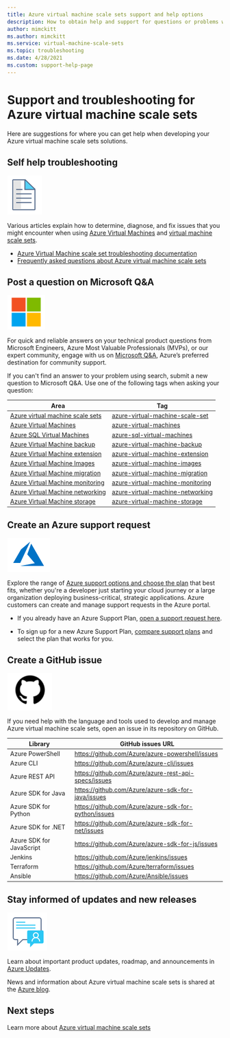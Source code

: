 ```yaml
---
title: Azure virtual machine scale sets support and help options 
description: How to obtain help and support for questions or problems when you create solutions using Azure virtual machine scale sets. 
author: mimckitt
ms.author: mimckitt
ms.service: virtual-machine-scale-sets
ms.topic: troubleshooting
ms.date: 4/28/2021
ms.custom: support-help-page
---
```


# Support and troubleshooting for Azure virtual machine scale sets

Here are suggestions for where you can get help when developing your Azure virtual machine scale sets solutions.

## Self help troubleshooting
<div class='icon is-large'>
    <img alt='Self help content' src='./media/logos/doc-logo.png'>
</div>

Various articles explain how to determine, diagnose, and fix issues that you might encounter when using [Azure Virtual Machines](../virtual-machines/index.yml) and [virtual machine scale sets](overview.md).

-  [Azure Virtual Machine scale set troubleshooting documentation](/troubleshoot/azure/virtual-machine-scale-sets/welcome-virtual-machine-scale-sets) 
- [Frequently asked questions about Azure virtual machine scale sets](virtual-machine-scale-sets-faq.yml)


## Post a question on Microsoft Q&A

<div class='icon is-large'>
    <img alt='Microsoft Q&A' src='./media/logos/microsoft-logo.png'>
</div>   

For quick and reliable answers on your technical product questions from Microsoft Engineers, Azure Most Valuable Professionals (MVPs), or our expert community, engage with us on [Microsoft Q&A](/answers/products/azure), Azure’s preferred destination for community support. 

If you can't find an answer to your problem using search, submit a new question to Microsoft Q&A. Use one of the following tags when asking your question:


| Area | Tag |
|-------|----------------------|
| [Azure virtual machine scale sets](overview.md) | [azure-virtual-machine-scale-set](/answers/topics/azure-virtual-machines-scale-set.html) | 
| [Azure Virtual Machines](../virtual-machines/linux/overview.md) | [azure-virtual-machines](/answers/topics/azure-virtual-machines.html) | 
| [Azure SQL Virtual Machines](/azure/azure-sql/virtual-machines/index) | [azure-sql-virtual-machines](/answers/topics/azure-sql-virtual-machines.html)| 
| [Azure Virtual Machine backup](../virtual-machines/backup-recovery.md) | [azure-virtual-machine-backup](/answers/questions/36892/azure-virtual-machine-backups.html) | 
| [Azure Virtual Machine extension](../virtual-machines/extensions/overview.md) | [azure-virtual-machine-extension](/answers/topics/azure-virtual-machines-extension.html)| 
| [Azure Virtual Machine Images](../virtual-machines/shared-image-galleries.md) | [azure-virtual-machine-images](/answers/topics/azure-virtual-machines-images.html) | 
| [Azure Virtual Machine migration](../virtual-machines/classic-vm-deprecation.md) | [azure-virtual-machine-migration](/answers/topics/azure-virtual-machines-migration.html) | 
| [Azure Virtual Machine monitoring](../azure-monitor/vm/monitor-vm-azure.md) | [azure-virtual-machine-monitoring](/answers/topics/azure-virtual-machines-monitoring.html) |
| [Azure Virtual Machine networking](../virtual-network/network-overview.md) | [azure-virtual-machine-networking](/answers/topics/azure-virtual-machines-networking.html) | 
| [Azure Virtual Machine storage](../virtual-machines/managed-disks-overview.md) | [azure-virtual-machine-storage](/answers/topics/azure-virtual-machines-storage.html) | 

## Create an Azure support request

<div class='icon is-large'>
    <img alt='Azure support' src='./media/logos/azure-logo.png'>
</div>

Explore the range of [Azure support options and choose the plan](https://azure.microsoft.com/support/plans) that best fits, whether you're a developer just starting your cloud journey or a large organization deploying business-critical, strategic applications. Azure customers can create and manage support requests in the Azure portal.

- If you already have an Azure Support Plan, [open a support request here](https://portal.azure.com/#blade/Microsoft_Azure_Support/HelpAndSupportBlade/newsupportrequest).

- To sign up for a new Azure Support Plan, [compare support plans](https://azure.microsoft.com/support/plans/) and select the plan that works for you. 


## Create a GitHub issue

<div class='icon is-large'>
    <img alt='GitHub-image' src='./media/logos/github-logo.png'>
</div>

If you need help with the language and tools used to develop and manage Azure virtual machine scale sets, open an issue in its repository on GitHub.

| Library | GitHub issues URL|
| --- | --- |
| Azure PowerShell | https://github.com/Azure/azure-powershell/issues |
| Azure CLI | https://github.com/Azure/azure-cli/issues | 
| Azure REST API | https://github.com/Azure/azure-rest-api-specs/issues | 
| Azure SDK for Java | https://github.com/Azure/azure-sdk-for-java/issues | 
| Azure SDK for Python | https://github.com/Azure/azure-sdk-for-python/issues | 
| Azure SDK for .NET | https://github.com/Azure/azure-sdk-for-net/issues | 
| Azure SDK for JavaScript | https://github.com/Azure/azure-sdk-for-js/issues | 
| Jenkins | https://github.com/Azure/jenkins/issues | 
| Terraform | https://github.com/Azure/terraform/issues | 
| Ansible | https://github.com/Azure/Ansible/issues | 


## Stay informed of updates and new releases

<div class='icon is-large'>
    <img alt='Stay informed' src='./media/logos/updates-logo.png'>
</div>

Learn about important product updates, roadmap, and announcements in [Azure Updates](https://azure.microsoft.com/updates/?category=compute).

News and information about Azure virtual machine scale sets is shared at the [Azure blog](https://azure.microsoft.com/blog/topics/virtual-machines/).


## Next steps

Learn more about [Azure virtual machine scale sets](overview.md)
